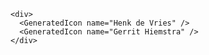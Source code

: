     <div>
      <GeneratedIcon name="Henk de Vries" />
      <GeneratedIcon name="Gerrit Hiemstra" />
    </div>

